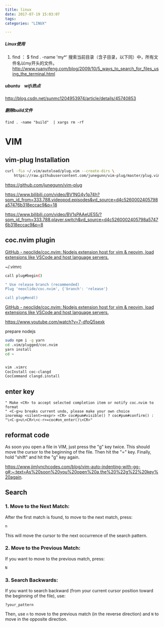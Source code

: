 ```yaml
---
title: linux
date: 2017-07-19 15:03:07
tags:
categories: "LINUX"

---
```


##### Linux使用

1. find  ： $ find . -name 'my*'   搜索当前目录（含子目录，以下同）中，所有文件名以my开头的文件。 http://www.ruanyifeng.com/blog/2009/10/5_ways_to_search_for_files_using_the_terminal.html

##### ubuntu　wifi热点

http://blog.csdn.net/sunmc1204953974/article/details/45740853

##### 删除build文件

`find . -name "build"  | xargs rm -rf`

# VIM

## vim-plug Installation

```bash
curl -fLo ~/.vim/autoload/plug.vim --create-dirs \
    https://raw.githubusercontent.com/junegunn/vim-plug/master/plug.vim
```

https://github.com/junegunn/vim-plug

https://www.bilibili.com/video/BV1NG4y1p74h?spm_id_from=333.788.videopod.episodes&vd_source=d4c5260002405798a57476b318eccac9&p=18

https://www.bilibili.com/video/BV1sPAAeUE55/?spm_id_from=333.788.player.switch&vd_source=d4c5260002405798a57476b318eccac9&p=8

## coc.nvim plugin

[GitHub - neoclide/coc.nvim: Nodejs extension host for vim &amp; neovim, load extensions like VSCode and host language servers.](https://github.com/neoclide/coc.nvim)

~/.vimrc

```bash
call plug#begin()

" Use release branch (recommended)
Plug 'neoclide/coc.nvim', {'branch': 'release'}

call plug#end()
```

[GitHub - neoclide/coc.nvim: Nodejs extension host for vim &amp; neovim, load extensions like VSCode and host language servers.](https://github.com/neoclide/coc.nvim)

https://www.youtube.com/watch?v=7-dfpQ5sexk

prepare nodejs

```bash
sudo npm i -g yarn   
cd .vim/plugged/coc.nvim
yarn install
cd ~


vim .vimrc
CocInstall coc-clangd
CocCommand clangd.install
```



## enter key

```vim
" Make <CR> to accept selected completion item or notify coc.nvim to format
" <C-g>u breaks current undo, please make your own choice
inoremap <silent><expr> <CR> coc#pum#visible() ? coc#pum#confirm() : "\<C-g>u\<CR>\<c-r>=coc#on_enter()\<CR>"
```





## reformat code

As soon you open a file in VIM, just press the "g" key twice. This should move the cursor to the beginning of the file. Then hit the "=" key. Finally, hold "shift" and hit the "g" key again.

https://www.jimlynchcodes.com/blog/vim-auto-indenting-with-gg-g#:~:text=As%20soon%20you%20open%20a,the%20%22g%22%20key%20again.



## Search

### 1. **Move to the Next Match:**

After the first match is found, to move to the next match, press:

```bash
n
```

This will move the cursor to the next occurrence of the search pattern.

### 2. **Move to the Previous Match:**

If you want to move to the previous match, press:

```
N
```

### 3. **Search Backwards:**

If you want to search backward (from your current cursor position toward the beginning of the file), use:

```
?your_pattern
```

Then, use `n` to move to the previous match (in the reverse direction) and `N` to move in the opposite direction.